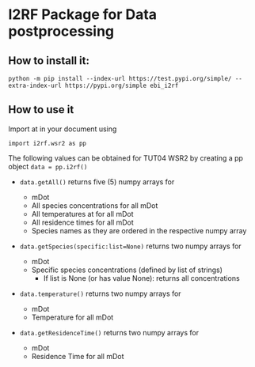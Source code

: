 # I2RF Package for Data postprocessing

## How to install it:

```
python -m pip install --index-url https://test.pypi.org/simple/ --extra-index-url https://pypi.org/simple ebi_i2rf
```

## How to use it

Import at in your document using 
```
import i2rf.wsr2 as pp
```

The following values can be obtained for TUT04 WSR2 by creating a pp object ``data = pp.i2rf()``

- ``data.getAll()`` returns five (5) numpy arrays for
    - mDot
    - All species concentrations for all mDot
    - All temperatures at for all mDot
    - All residence times for all mDot 
    - Species names as they are ordered in the respective numpy array

- ``data.getSpecies(specific:list=None)`` returns two numpy arrays for
    - mDot
    - Specific species concentrations (defined by list of strings)
        - If list is None (or has value None): returns all concentrations

- ``data.temperature()`` returns two numpy arrays for
    - mDot
    - Temperature for all mDot

- ``data.getResidenceTime()`` returns two numpy arrays for
    - mDot
    - Residence Time for all mDot



